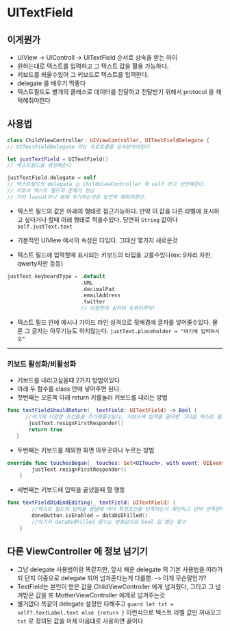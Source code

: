 # UITextField


## 이게뭔가
* UIView -> UIControll -> UITextField 순서로 상속을 받는 아이
* 원하는대로 텍스트를 입력하고 그 텍스트 값을 활용 가능하다.
* 키보드를 띄울수있어 그 키보드로 텍스트를 입력한다.
* delegate 를 배우기 딱좋다
* 텍스트필드도 별개의 클래스로 데이터를 전달하고 전달받기 위해서 protocol 을 채택해줘야한다

## 사용법

```swift
class ChildViewController: UIViewController, UITextFieldDelegate {
// UITextFieldDelegate 라는 프로토콜을 상속받아야한다

let justTextField = UITextField()
// 텍스트필드를 생성해준다

justTextField.delegate = self
// 텍스트필드의 delegate 는 ChildViewController 즉 self 라고 선언해준다.
// 이로서 텍스트 필드의 존재가 완성
// 기타 layout이나 뷰에 추가하는것은 당연히 해줘야한다.
```


* 텍스트 필드의 값은 아래의 형태로 접근가능하다. 만약 이 값을 다른 라벨에 표시하고 싶다거나 할때 아래 형태로 적을수있다. 당연히 `String` 값이다  
`self.justText.text`

* 기본적인 UIVIew 에서의 속성은 다있다. 그대신 몇가지 새로운것 

* 텍스트 필드에 입력할때 표시되는 키보드의 타입을 고를수있다(ex: 9자리 자판, qwerty자판 등등)

```swift
justText.keyboardType = .default
					    .URL
					    .decimalPad
					    .emailAddress
					    .twitter
					    // 다양한데 심지어 트위터까지!			    
``` 
* 텍스트 필드 안에 예시나 가이드 라인 성격으로 뒷배경에 글자를 넣어줄수있다. 물론 그 글자는 아무기능도 하지않는다.
`justText.placeholder = "여기에 입력하시오"`

---

### 키보드 활성화/비활성화

* 키보드를 내리고싶을때 2가지 방법이있다
* 아래 두 함수를 class 안에 넣어주면 된다.
* 첫번째는 오른쪽 아래 return 키를눌러 키보드를 내리는 방법
 
 ```swift
 func textFieldShouldReturn(_ textField: UITextField) -> Bool {
       //여기에 다양한 조건들을 추가해줄수있다, 키보드에 입력을 끝내면 그다음 텍스트 필드로 넘어가면서 자동을 키보드 띄우기
        justText.resignFirstResponder()
        return true
    }
 ```
* 두번째는 키보드를 제외한 화면 아무곳이나 누르는 방법

```swift
override func touchesBegan(_ touches: Set<UITouch>, with event: UIEvent?) {
        justText.resignFirstResponder()
    }
```

* 세번째는 키보드에 입력을 끝냈을때 할 행동

```swift
func textFieldDidEndEditing(_ textField: UITextField) {
        //텍스트 필드의 입력을 끝낼때 마다 특정조건을 만족하는지 확인하고 만약 만족한다면 특정 메소드를 실행시키거나 상태값을 변경시켜 활성,비활성상태 만들수잇음
        doneButton.isEnabled = dataDiDFilled()
        //여기서 dataDidFilled 함수는 반환값으로 bool 값 뱉는 함수
    }

```

## 다른 ViewController 에 정보 넘기기

* 그냥 delegate 사용법이랑 똑같지만, 앞서 배운 delegate 의 기본  사용법을 따라가되 단지 이중으로 delegate 되어 넘겨준다는게 다를뿐. -> 이게 무슨말인가?
* TextField는 본인이 받은 값을 ChildViewController 에게 넘겨줬다, 그리고 그 넘겨받은 값을 또 MotherViewController 에게로 넘겨주는것
* 별거없다 똑같이 delegate 설정만 다해주고 `guard let txt = self?.textLabel.text else {return
            }` 이런식으로 텍스트 라벨 값만 꺼내오고 `txt` 로 정의된 값을 이제 마음대로 사용하면 끝이다
            





